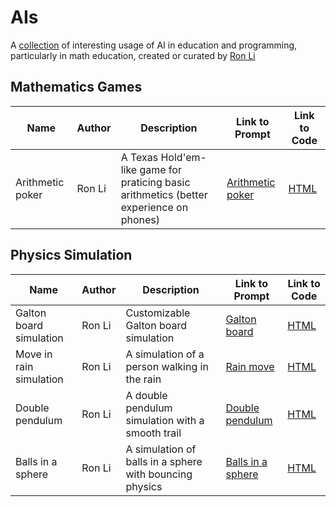 # AIs

A [collection](https://github.com/rongpenl/AIs) of interesting usage of AI in education and programming, particularly in math education, created or curated by [Ron Li](https://www.linkedin.com/in/rongpengli/)

## Mathematics Games
| Name                    | Author | Description                                                                             | Link to Prompt                                   | Link to Code                   |
| ----------------------- | ------ | --------------------------------------------------------------------------------------- | ------------------------------------------------ | ------------------------------ |
| Arithmetic poker        | Ron Li | A Texas Hold'em-like game for praticing basic arithmetics (better experience on phones) | [Arithmetic poker](Arithmetic_Poker_Prompt.md)   | [HTML](Arithmetic_Poker.html)  |

## Physics Simulation

| Name                    | Author | Description                                                                             | Link to Prompt                                   | Link to Code                   |
| ----------------------- | ------ | --------------------------------------------------------------------------------------- | ------------------------------------------------ | ------------------------------ |
| Galton board simulation | Ron Li | Customizable Galton board simulation                                                    | [Galton board](Galton_Prompt.md)                 | [HTML](Galton.html)            |
| Move in rain simulation | Ron Li | A simulation of a person walking in the rain                                            | [Rain move](Rain_Move_Prompt.md)                 | [HTML](Rain_Move.html)          |
| Double pendulum         | Ron Li | A double pendulum simulation with a smooth trail                                        | [Double pendulum](Double_Pendulum_Prompt.md)     | [HTML](Double_Pendulum.html)   |
| Balls in a sphere       | Ron Li | A simulation of balls in a sphere with bouncing physics                                   | [Balls in a sphere](Balls_in_Sphere_Prompt.md) | [HTML](Balls_in_Sphere.html)   |